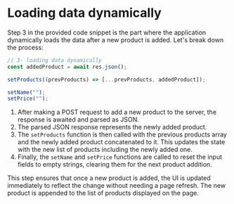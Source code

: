 # Loading data dynamically

Step 3 in the provided code snippet is the part where the application dynamically loads the data after a new product is added. Let's break down the process:

```javascript
// 3- loading data dynamically
const addedProduct = await res.json();

setProducts((prevProducts) => [...prevProducts, addedProduct]);

setName("");
setPrice("");
```

1. After making a POST request to add a new product to the server, the response is awaited and parsed as JSON.
2. The parsed JSON response represents the newly added product.
3. The `setProducts` function is then called with the previous products array and the newly added product concatenated to it. This updates the state with the new list of products including the newly added one.
4. Finally, the `setName` and `setPrice` functions are called to reset the input fields to empty strings, clearing them for the next product addition.

This step ensures that once a new product is added, the UI is updated immediately to reflect the change without needing a page refresh. The new product is appended to the list of products displayed on the page.
